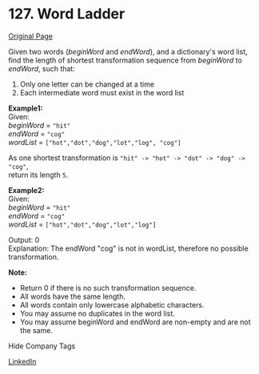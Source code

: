 # 127. Word Ladder

[Original Page](https://leetcode.com/problems/word-ladder/)

Given two words (_beginWord_ and _endWord_), and a dictionary's word list, find the length of shortest transformation sequence from _beginWord_ to _endWord_, such that:

1.  Only one letter can be changed at a time
2.  Each intermediate word must exist in the word list

**Example1:**  
Given:  
_beginWord_ = `"hit"`  
_endWord_ = `"cog"`  
_wordList_ = `["hot","dot","dog","lot","log", "cog"]`  

As one shortest transformation is `"hit" -> "hot" -> "dot" -> "dog" -> "cog"`,  
return its length `5`.  

**Example2:**  
Given:  
_beginWord_ = `"hit"`  
_endWord_ = `"cog"`  
_wordList_ = `["hot","dot","dog","lot","log"]`  

Output: 0   
Explanation: The endWord "cog" is not in wordList, therefore no possible transformation.  

**Note:**  
*  Return 0 if there is no such transformation sequence.
*  All words have the same length.
*  All words contain only lowercase alphabetic characters.
*  You may assume no duplicates in the word list.
*  You may assume beginWord and endWord are non-empty and are not the same.

<div>

<div id="company_tags" class="btn btn-xs btn-warning">Hide Company Tags</div>

<span class="hidebutton" style="display: inline;">[LinkedIn](/company/linkedin/)</span></div>